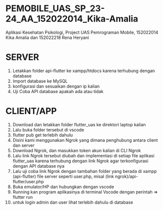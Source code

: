 # PEMOBILE_UAS_SP_23-24_AA_152022014_Kika-Amalia
Aplikasi Kesehatan Psikologi, Project UAS Pemrograman Mobile, 152022014 Kika Amalia dan 152022218 Rena Heryani


# SERVER
1. Letakkan folder api-flutter ke xampp/htdocs karena terhubung dengan database
2. Import database ke MySQL
3. konfigurasi dan sesuaikan dengan ip kalian
4. Uji Coba API database apakah ada atau tidak

# CLIENT/APP
1. Download dan letakkan folder flutter_uas ke direktori laptop kalian
2. Lalu buka folder tersebut di vscode
3. flutter pub get terlebih dahulu
4. Disini kami menggunakan Ngrok  yang dimana penghubung antara client dan server
5. Download Ngrok, dan masukkan token akun kalian di CLI Ngrok
6. Lalu link Ngrok tersebut diubah dan implementasi di setiap file aplikasi flutter_uas karena terhubung dengan link Ngrok agar terkonfigurasi dengan API database nya
7. Lalu uji coba link Ngrok dengan tambahan folder yang berada di xampp (api-flutter) file server seperti user.php, misal (link ngrok)/api-flutter/user.php
8. Buka emulator/HP dan hubungkan dengan vscode
9. Running kan program aplikasinya di terminal Vscode dengan perintah => flutter run
10. untuk login admin dan user lihat terlebih dahulu di database
    
   
